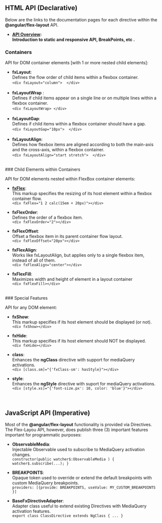 ## HTML API (Declarative)

Below are the links to the documentation pages for each directive within the **@angular/flex-layout** API.

*  **[API Overview](https://github.com/angular/flex-layout/wiki/API-Overview): <br/>Introduction to static and responsive API, BreakPoints, etc .**<br/>

### Containers

API for DOM container elements [with 1 or more nested child elements]:

* **fxLayout**: <br/>Defines the flow order of child items within a flexbox container.<br/>`<div fxLayout="column">  </div>`<br/>&nbsp;
* **fxLayoutWrap**  : <br/>Defines if child items appear on a single line or on multiple lines within a flexbox container.<br/>`<div fxLayoutWrap> </div>`<br/>&nbsp;
* **fxLayoutGap**:<br/>Defines if child items within a flexbox container should have a gap. <br/>`<div fxLayoutGap="10px">  </div>`<br/>&nbsp;
* **fxLayoutAlign**:<br/>Defines how flexbox items are aligned according to both the main-axis and the cross-axis, within a flexbox container. <br/>`<div fxLayoutAlign="start stretch">  </div>`


<br/>
### Child Elements within Containers

API for DOM elements nested within FlexBox container elements:

* **[fxFlex](https://github.com/angular/flex-layout/wiki/fxFlex-API)**: <br/>This markup specifies the resizing of its host element within a flexbox container flow.<br/>`<div fxFlex="1 2 calc(15em + 20px)"></div>`

* **fxFlexOrder**: <br/>Defines the order of a flexbox item. <br/>`<div fxFlexOrder="2"></div>`

* **fxFlexOffset**: <br/>Offset a flexbox item in its parent container flow layout. <br/>`<div fxFlexOffset="20px"></div>`

* **fxFlexAlign**: <br/>Works like fxLayoutAlign, but applies only to a single flexbox item, instead of all of them. <br/>`<div fxFlexAlign="center"></div>`

* **fxFlexFill**: <br/> Maximizes width and height of element in a layout container <br/>`<div fxFlexFill></div>`


<br/>
### Special Features

API for any DOM element:

* **fxShow**: <br/>This markup specifies if its host element should be displayed (or not).<br/>`<div fxShow></div>`

* **fxHide**: <br/>This markup specifies if its host element should NOT be displayed.<br/>`<div fxHide></div>`

* **class**: <br/>Enhances the **ngClass** directive with support for mediaQuery activations. <br/>`<div [class.sm]="{'fxClass-sm': hasStyle}"></div>`

* **style**: <br/>Enhances the **ngStyle** directive with suport for mediaQuery activations. <br/>`<div [style.xs]="{'font-size.px': 10, color: 'blue'}"></div>`


<br/>

## JavaScript API (Imperative)

Most of the **@angular/flex-layout** functionality is provided via Directives. The Flex-Layou API, however, does publish three (3) important features important for programmatic purposes:

* **ObservableMedia**: <br/> Injectable Observable used to subscribe to MediaQuery activation changes.<br/>
`constructor(public watcher$:ObservableMedia ) { watcher$.subscribe(...); }`

* **BREAKPOINTS**: <br/> Opaque token used to override or extend the default breakpoints with custom MediaQuery breakpoints.<br/> `providers: [{provide: BREAKPOINTS, useValue: MY_CUSTOM_BREAKPOINTS }]`

* **BaseFxDirectiveAdapter**: <br/> Adapter class useful to extend existing Directives with MediaQuery activation features. <br/> `export class ClassDirective extends NgClass { ... }` 